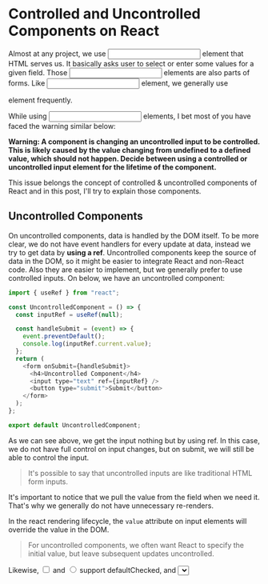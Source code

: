 # Controlled and Uncontrolled Components on React

Almost at any project, we use <input /> element that HTML serves us. It basically asks user to select or enter some values for a given field. Those <input /> elements are also parts of forms. Like <input /> element, we generally use <form /> element frequently.

While using <input /> elements, I bet most of you have faced the warning similar below:

**Warning: A component is changing an uncontrolled input to be controlled. This is likely caused by the value changing from undefined to a defined value, which should not happen. Decide between using a controlled or uncontrolled input element for the lifetime of the component.**

This issue belongs the concept of controlled & uncontrolled components of React and in this post, I'll try to explain those components.

## Uncontrolled Components

On uncontrolled components, data is handled by the DOM itself. To be more clear, we do not have event handlers for every update at data, instead we try to get data by **using a ref**. Uncontrolled components keep the source of data in the DOM, so it might be easier to integrate React and non-React code. Also they are easier to implement, but we generally prefer to use controlled inputs. On below, we have an uncontrolled component:

```javascript
import { useRef } from "react";

const UncontrolledComponent = () => {
  const inputRef = useRef(null);

  const handleSubmit = (event) => {
    event.preventDefault();
    console.log(inputRef.current.value);
  };
  return (
    <form onSubmit={handleSubmit}>
      <h4>Uncontrolled Component</h4>
      <input type="text" ref={inputRef} />
      <button type="submit">Submit</button>
    </form>
  );
};

export default UncontrolledComponent;
```

As we can see above, we get the input nothing but by using ref. In this case, we do not have full control on input changes, but on submit, we will still be able to control the input.

> It's possible to say that uncontrolled inputs are like traditional HTML form inputs.

It's important to notice that we pull the value from the field when we need it. That's why we generally do not have unnecessary re-renders.

In the react rendering lifecycle, the `value` attribute on input elements will override the value in the DOM. 

> For uncontrolled components, we often want React to specify the initial value, but leave subsequent updates uncontrolled.

Likewise, <input type="checkbox"> and <input type="radio"> support defaultChecked, and <select> and <textarea> supports defaultValue. 

It is important to note that **<input type="file" />** element is always behave as an uncontrolled component on React. (Because its value can only be set by a user, not programmatically.

## Controlled Components

What about controlled components? It's obvious that its opposite of uncontrolled one. On controlled components, we have event handler for our data, we listen for every change and our application and DOM work in sync. 

> Controlled components is more useful when controlling data is important aspect of the context.

When we put `value` prob on JSX element, we can say that it is a controlled component.

```javascript
<input value={someValue} onChange={handleChange} />
```

Important point here is to handling the `value` and `onChange` props. It is common pattern to assign a state value for `value` and use its setter function on `onChange`.

Let me give an example below:

```javascript
import { useState } from "react";

const ControlledComponent = () => {
  const [inputVal, setInputVal] = useState("");

  const handleChange = (e) => setInputVal(e.target.value);

  const handleSubmit = (event) => {
    event.preventDefault();
    console.log(inputVal);
  };
  return (
    <form onSubmit={handleSubmit}>
      <h4>Controlled Component</h4>
      <input type="text" value={inputVal} onChange={handleChange} />
      <button type="submit">Submit</button>
    </form>
  );
};

export default ControlledComponent;
```

> Note that we do NOT have to use `useState` hook here. It can be any store, or even external stroes like Redux.

Everytime input changes, it stores on our state, and component gets re-rendered. This flow kind of 'pushes' the value changes to the form component, so the Form component always has the current value of the input, without needing to ask for it explicitly.

This means your data (state) and UI (inputs) are always in sync. The state gives the value to the input, and the input asks the Form to change the current value.

This also means that the form component can respond to input changes immediately; for example, by:

-	in-place feedback, like validations
-	disabling the button unless all fields have valid data
-	enforcing a specific input format, like credit card numbers

But if we don't need any of that and consider uncontrolled to be simpler, we can easily use them.

> It's important to know that "A form element becomes "controlled" if you set its value via a prop." It does not matter if we have text, checkbox, radio or select element. If it isn't "file" element, we're fine.

## Conclusion

Both the controlled and uncontrolled form fields have their merit. We have to ecaluate specific situation and pick the approach — what works for us is good enough.

![table](/blogPost/table.png)

